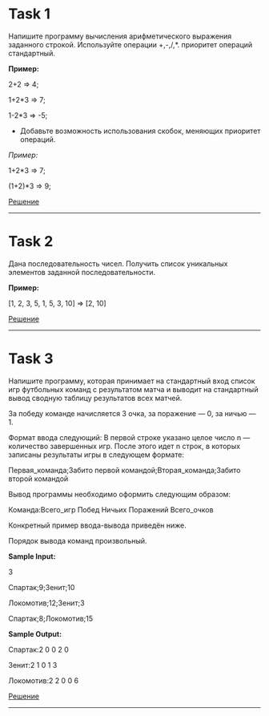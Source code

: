 # Task 1
Напишите программу вычисления арифметического выражения заданного строкой. Используйте операции +,-,/,*. приоритет операций стандартный.

**Пример:** 

2+2 => 4; 

1+2*3 => 7; 

1-2*3 => -5;

- Добавьте возможность использования скобок, меняющих приоритет операций.

*Пример:* 

1+2*3 => 7; 

(1+2)*3 => 9;

[Решение](task1/task1.py)
___
# Task 2
Дана последовательность чисел. Получить список уникальных элементов заданной последовательности.

**Пример:**

[1, 2, 3, 5, 1, 5, 3, 10] => [2, 10]

[Решение](task2.py)
___

# Task 3
Напишите программу, которая принимает на стандартный вход список игр футбольных команд с результатом матча и выводит на стандартный вывод сводную таблицу результатов всех матчей.

За победу команде начисляется 3 очка, за поражение — 0, за ничью — 1.

Формат ввода следующий:
В первой строке указано целое число n — количество завершенных игр.
После этого идет n строк, в которых записаны результаты игры в следующем формате:

Первая_команда;Забито первой командой;Вторая_команда;Забито второй командой

Вывод программы необходимо оформить следующим образом:

Команда:Всего_игр Побед Ничьих Поражений Всего_очков

Конкретный пример ввода-вывода приведён ниже.

Порядок вывода команд произвольный.

**Sample Input:**

3

Спартак;9;Зенит;10

Локомотив;12;Зенит;3

Спартак;8;Локомотив;15

**Sample Output:**

Спартак:2 0 0 2 0

Зенит:2 1 0 1 3

Локомотив:2 2 0 0 6

[Решение](football.py)
___
